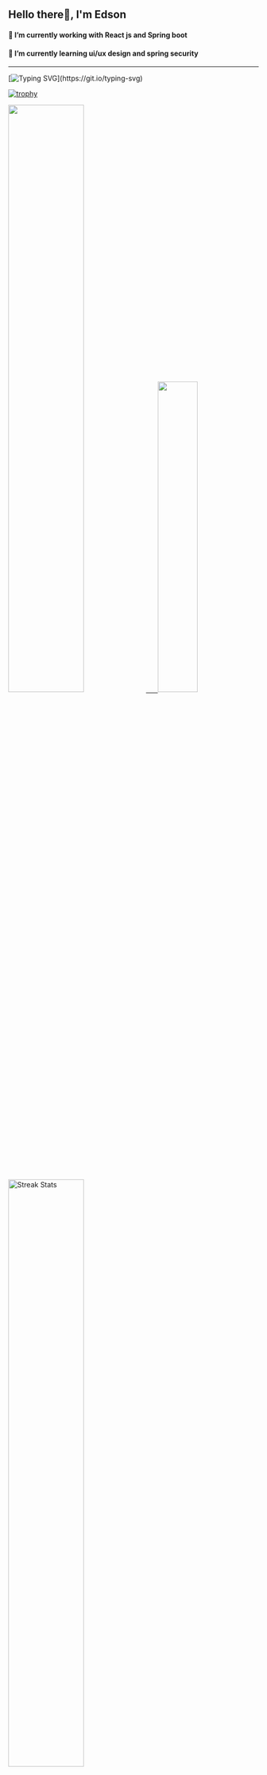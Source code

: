 
## Hello there👋, I'm Edson 

#### 🔭 I’m currently working with React js and Spring boot 
#### 🌱 I’m currently learning ui/ux design and spring security
---

<div id="badges"  align="left">

[![Typing SVG](https://readme-typing-svg.herokuapp.com?color=63CF15&lines=Do+you+want+to+code+with+me?)](https://git.io/typing-svg)
  </div>   
    
  
[![trophy](https://github-profile-trophy.vercel.app/?username=EdsonNhancale&margin-w=10&margin-h=10&column=4)](https://github.com/ryo-ma/github-profile-trophy)  

 <p align="left">
  <a href="https://github.com/EdsonNhancale">
  <img width=55% src="https://github-readme-stats.vercel.app/api?username=EdsonNhancale&show_icons=true&theme=dracula&include_all_commits=true&count_private=true"/>&nbsp;&nbsp;&nbsp;&nbsp;&nbsp;
  <img  width=40% src="https://github-readme-stats.vercel.app/api/top-langs/?username=EdsonNhancale&layout=compact&langs_count=7&theme=dracula"/>
</p>

  <p align="left">
    <a href="https://github.com/EdsonNhancale"><img width=55% alt="Streak Stats" src="https://github-readme-streak-stats.herokuapp.com/?user=EdsonNhancale&theme=dracula"/></a>
   </p>
   
 
 [![Amogh's github activity graph](https://activity-graph.herokuapp.com/graph?username=EdsonNhancale&bg_color=111111&color=3620f7&line=5a0c99&point=1adbce&area=true&hide_border=true)](https://github.com/EdsonNhancale/github-readme-activity-graph)
 
 <!--START_SECTION:waka-->

```text
From: 16 November 2022 - To: 17 December 2022

Total Time: 86 hrs 8 mins

JavaScript   65 hrs 5 mins   ███████████████████░░░░░░   75.57 %
Dart         14 hrs 6 mins   ████░░░░░░░░░░░░░░░░░░░░░   16.38 %
Java         2 hrs 38 mins   ▓░░░░░░░░░░░░░░░░░░░░░░░░   03.06 %
JSON         2 hrs 4 mins    ▓░░░░░░░░░░░░░░░░░░░░░░░░   02.41 %
YAML         1 hr 12 mins    ▒░░░░░░░░░░░░░░░░░░░░░░░░   01.40 %
XML          35 mins         ▒░░░░░░░░░░░░░░░░░░░░░░░░   00.69 %
```

<!--END_SECTION:waka-->

<div> 
  <a href="www.linkedin.com/in/edson-nhancale-7849781a6" target="_blank"><img src="https://img.shields.io/badge/-LinkedIn-%230077B5?style=for-the-badge&logo=linkedin&logoColor=white" target="_blank"></a> 

</div>

